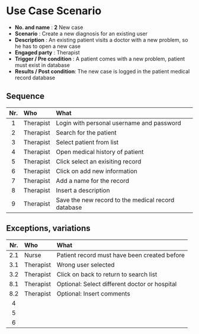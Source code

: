 # Use Case Scenario

* **No. and name**            : **2** New case
* **Scenario**                : Create a new diagnosis for an existing user
* **Description**             : An existing patient visits a doctor with a new problem, so he has to open a new case
* **Engaged party**           : Therapist
* **Trigger / Pre condition** : A patient comes with a new problem, patient must exist in database
* **Results / Post condition**: The new case is logged in the patient medical record database

## Sequence

| Nr.  | Who     | What |
|:----:|:--------|:-----|
| 1    |Therapist  |Login with personal username and password  |
| 2    |Therapist  |Search for the patient  |
| 3    |Therapist  |Select patient from list  |
| 4    |Therapist  |Open medical history of patient  |
| 5    |Therapist  |Click select an exisiting record  |
| 6    |Therapist  |Click on add new information  |
| 7    |Therapist  |Add a name for the record  |
| 8    |Therapist  |Insert a description  |
| 9    |Therapist  |Save the new record to the medical record database  |

## Exceptions, variations

| Nr.  | Who     | What |
|:----:|:--------|:-----|
| 2.1  |Nurse  |Patient record must have been created before  |
| 3.1  |Therapist  |Wrong user selected   |
| 3.2  |Therapist  |Click on back to return to search list   |
| 8.1  |Therapist  |Optional: Select different doctor or hospital  |
| 8.2    |Therapist  |Optional: Insert comments  |
| 4    |  |  |
| 5    |  |  |
| 6    |  |  |

